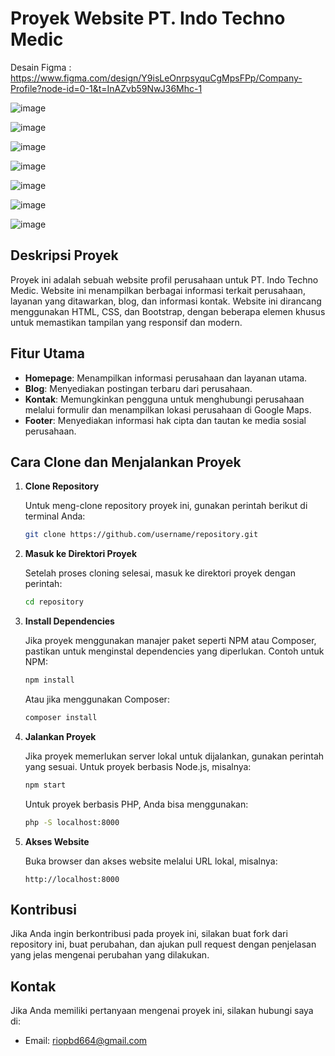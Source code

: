 # Proyek Website PT. Indo Techno Medic

Desain Figma : https://www.figma.com/design/Y9isLeOnrpsyquCgMpsFPp/Company-Profile?node-id=0-1&t=InAZvb59NwJ36Mhc-1

![image](https://github.com/user-attachments/assets/3cee5c73-4228-4399-ae24-f7a647cddf22)

![image](https://github.com/user-attachments/assets/87a26d62-2f64-4bed-be0c-7f6ba4532663)

![image](https://github.com/user-attachments/assets/cb7e4952-cd68-4c88-a4f9-eb68d2989c79)

![image](https://github.com/user-attachments/assets/df8d9fb8-6e41-4b50-8f2a-eeb291933043)

![image](https://github.com/user-attachments/assets/b32beb6a-30fd-4bb7-95a5-8df380fb6cf3)

![image](https://github.com/user-attachments/assets/c89aac6d-5f1d-4e37-9f67-0db18fca35f4)

![image](https://github.com/user-attachments/assets/2fba8751-eedd-4184-bb11-95c964913138)


## Deskripsi Proyek

Proyek ini adalah sebuah website profil perusahaan untuk PT. Indo Techno Medic. Website ini menampilkan berbagai informasi terkait perusahaan, layanan yang ditawarkan, blog, dan informasi kontak. Website ini dirancang menggunakan HTML, CSS, dan Bootstrap, dengan beberapa elemen khusus untuk memastikan tampilan yang responsif dan modern.

## Fitur Utama

- **Homepage**: Menampilkan informasi perusahaan dan layanan utama.
- **Blog**: Menyediakan postingan terbaru dari perusahaan.
- **Kontak**: Memungkinkan pengguna untuk menghubungi perusahaan melalui formulir dan menampilkan lokasi perusahaan di Google Maps.
- **Footer**: Menyediakan informasi hak cipta dan tautan ke media sosial perusahaan.

## Cara Clone dan Menjalankan Proyek

1. **Clone Repository**

   Untuk meng-clone repository proyek ini, gunakan perintah berikut di terminal Anda:
   ```bash
   git clone https://github.com/username/repository.git
   ```

2. **Masuk ke Direktori Proyek**

   Setelah proses cloning selesai, masuk ke direktori proyek dengan perintah:
   ```bash
   cd repository
   ```

3. **Install Dependencies**

   Jika proyek menggunakan manajer paket seperti NPM atau Composer, pastikan untuk menginstal dependencies yang diperlukan. Contoh untuk NPM:
   ```bash
   npm install
   ```
   Atau jika menggunakan Composer:
   ```bash
   composer install
   ```

4. **Jalankan Proyek**

   Jika proyek memerlukan server lokal untuk dijalankan, gunakan perintah yang sesuai. Untuk proyek berbasis Node.js, misalnya:
   ```bash
   npm start
   ```

   Untuk proyek berbasis PHP, Anda bisa menggunakan:
   ```bash
   php -S localhost:8000
   ```

5. **Akses Website**

   Buka browser dan akses website melalui URL lokal, misalnya:
   ```
   http://localhost:8000
   ```

## Kontribusi

Jika Anda ingin berkontribusi pada proyek ini, silakan buat fork dari repository ini, buat perubahan, dan ajukan pull request dengan penjelasan yang jelas mengenai perubahan yang dilakukan.

## Kontak

Jika Anda memiliki pertanyaan mengenai proyek ini, silakan hubungi saya di:

- Email: riopbd664@gmail.com
